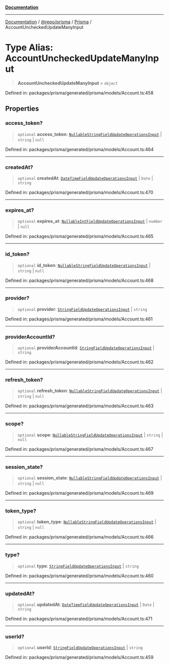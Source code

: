 [**Documentation**](../../../../../README.md)

***

[Documentation](../../../../../README.md) / [@repo/prisma](../../../README.md) / [Prisma](../README.md) / AccountUncheckedUpdateManyInput

# Type Alias: AccountUncheckedUpdateManyInput

> **AccountUncheckedUpdateManyInput** = `object`

Defined in: packages/prisma/generated/prisma/models/Account.ts:458

## Properties

### access\_token?

> `optional` **access\_token**: [`NullableStringFieldUpdateOperationsInput`](NullableStringFieldUpdateOperationsInput.md) \| `string` \| `null`

Defined in: packages/prisma/generated/prisma/models/Account.ts:464

***

### createdAt?

> `optional` **createdAt**: [`DateTimeFieldUpdateOperationsInput`](DateTimeFieldUpdateOperationsInput.md) \| `Date` \| `string`

Defined in: packages/prisma/generated/prisma/models/Account.ts:470

***

### expires\_at?

> `optional` **expires\_at**: [`NullableIntFieldUpdateOperationsInput`](NullableIntFieldUpdateOperationsInput.md) \| `number` \| `null`

Defined in: packages/prisma/generated/prisma/models/Account.ts:465

***

### id\_token?

> `optional` **id\_token**: [`NullableStringFieldUpdateOperationsInput`](NullableStringFieldUpdateOperationsInput.md) \| `string` \| `null`

Defined in: packages/prisma/generated/prisma/models/Account.ts:468

***

### provider?

> `optional` **provider**: [`StringFieldUpdateOperationsInput`](StringFieldUpdateOperationsInput.md) \| `string`

Defined in: packages/prisma/generated/prisma/models/Account.ts:461

***

### providerAccountId?

> `optional` **providerAccountId**: [`StringFieldUpdateOperationsInput`](StringFieldUpdateOperationsInput.md) \| `string`

Defined in: packages/prisma/generated/prisma/models/Account.ts:462

***

### refresh\_token?

> `optional` **refresh\_token**: [`NullableStringFieldUpdateOperationsInput`](NullableStringFieldUpdateOperationsInput.md) \| `string` \| `null`

Defined in: packages/prisma/generated/prisma/models/Account.ts:463

***

### scope?

> `optional` **scope**: [`NullableStringFieldUpdateOperationsInput`](NullableStringFieldUpdateOperationsInput.md) \| `string` \| `null`

Defined in: packages/prisma/generated/prisma/models/Account.ts:467

***

### session\_state?

> `optional` **session\_state**: [`NullableStringFieldUpdateOperationsInput`](NullableStringFieldUpdateOperationsInput.md) \| `string` \| `null`

Defined in: packages/prisma/generated/prisma/models/Account.ts:469

***

### token\_type?

> `optional` **token\_type**: [`NullableStringFieldUpdateOperationsInput`](NullableStringFieldUpdateOperationsInput.md) \| `string` \| `null`

Defined in: packages/prisma/generated/prisma/models/Account.ts:466

***

### type?

> `optional` **type**: [`StringFieldUpdateOperationsInput`](StringFieldUpdateOperationsInput.md) \| `string`

Defined in: packages/prisma/generated/prisma/models/Account.ts:460

***

### updatedAt?

> `optional` **updatedAt**: [`DateTimeFieldUpdateOperationsInput`](DateTimeFieldUpdateOperationsInput.md) \| `Date` \| `string`

Defined in: packages/prisma/generated/prisma/models/Account.ts:471

***

### userId?

> `optional` **userId**: [`StringFieldUpdateOperationsInput`](StringFieldUpdateOperationsInput.md) \| `string`

Defined in: packages/prisma/generated/prisma/models/Account.ts:459
